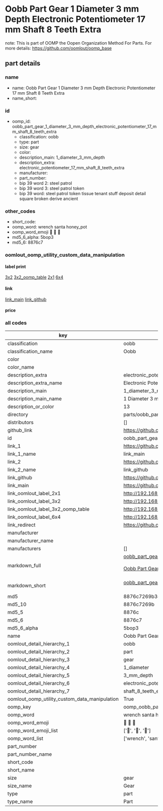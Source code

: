# Oobb Part Gear 1 Diameter 3 mm Depth Electronic Potentiometer 17 mm Shaft 8 Teeth Extra  

note: This is part of OOMP the Oopen Organization Method For Parts. For more details: https://github.com/oomlout/oomp_base

##  part details
  







### name
* name: Oobb Part Gear 1 Diameter 3 mm Depth Electronic Potentiometer 17 mm Shaft 8 Teeth Extra
* name_short: 
### id
* oomp_id: oobb_part_gear_1_diameter_3_mm_depth_electronic_potentiometer_17_mm_shaft_8_teeth_extra
  * classification: oobb
  * type: part
  * size: gear
  * color: 
  * description_main: 1_diameter_3_mm_depth
  * description_extra: electronic_potentiometer_17_mm_shaft_8_teeth_extra
  * manufacturer: 
  * part_number: 
  * bip 39 word 2: steel patrol
  * bip 39 word 3: steel patrol token
  * bip 39 word: steel patrol token tissue tenant stuff deposit detail square broken derive ancient

### other_codes
* short_code: 
* oomp_word: wrench santa honey_pot
* oomp_word_emoji :wrench: :santa: :honey_pot:
* md5_6_alpha: 5bop3
* md5_6: 8876c7






### oomlout_oomp_utility_custom_data_manipulation
#### label print
[3x2](http://192.168.1.245:1112/?label=oomp%205bop3)
[3x2_oomp_table](http://192.168.1.108:1112/?label=oomp%205bop3)
[2x1](http://192.168.1.242:1112/?label=oomp%205bop3)
[6x4](http://192.168.1.55:1112/?label=oomp%205bop3)    

#### link

[link_main](https://github.com/oomlout/oomlout_oomp_version_1_messy/tree/main/parts/oobb_part_gear_1_diameter_3_mm_depth_electronic_potentiometer_17_mm_shaft_8_teeth_extra) [link_github](https://github.com/oomlout/oomlout_oomp_version_1_messy/tree/main/parts/oobb_part_gear_1_diameter_3_mm_depth_electronic_potentiometer_17_mm_shaft_8_teeth_extra)                             

#### price







### all codes 
| key | value |  
| --- | --- |  
| classification | oobb |  
| classification_name | Oobb |  
| color |  |  
| color_name |  |  
| description_extra | electronic_potentiometer_17_mm_shaft_8_teeth_extra |  
| description_extra_name | Electronic Potentiometer 17 mm Shaft 8 Teeth Extra |  
| description_main | 1_diameter_3_mm_depth |  
| description_main_name | 1 Diameter 3 mm Depth |  
| description_or_color | 13 |  
| directory | parts/oobb_part_gear_1_diameter_3_mm_depth_electronic_potentiometer_17_mm_shaft_8_teeth_extra |  
| distributors | [] |  
| github_link | https://github.com/oomlout/oomlout_oomp_part_src/tree/main/parts/oobb_part_gear_1_diameter_3_mm_depth_electronic_potentiometer_17_mm_shaft_8_teeth_extra |  
| id | oobb_part_gear_1_diameter_3_mm_depth_electronic_potentiometer_17_mm_shaft_8_teeth_extra |  
| link_1 | https://github.com/oomlout/oomlout_oomp_version_1_messy/tree/main/parts/oobb_part_gear_1_diameter_3_mm_depth_electronic_potentiometer_17_mm_shaft_8_teeth_extra |  
| link_1_name | link_main |  
| link_2 | https://github.com/oomlout/oomlout_oomp_version_1_messy/tree/main/parts/oobb_part_gear_1_diameter_3_mm_depth_electronic_potentiometer_17_mm_shaft_8_teeth_extra |  
| link_2_name | link_github |  
| link_github | https://github.com/oomlout/oomlout_oomp_version_1_messy/tree/main/parts/oobb_part_gear_1_diameter_3_mm_depth_electronic_potentiometer_17_mm_shaft_8_teeth_extra |  
| link_main | https://github.com/oomlout/oomlout_oomp_version_1_messy/tree/main/parts/oobb_part_gear_1_diameter_3_mm_depth_electronic_potentiometer_17_mm_shaft_8_teeth_extra |  
| link_oomlout_label_2x1 | http://192.168.1.242:1112/?label=oomp%205bop3 |  
| link_oomlout_label_3x2 | http://192.168.1.245:1112/?label=oomp%205bop3 |  
| link_oomlout_label_3x2_oomp_table | http://192.168.1.108:1112/?label=oomp%205bop3 |  
| link_oomlout_label_6x4 | http://192.168.1.55:1112/?label=oomp%205bop3 |  
| link_redirect | https://github.com/oomlout/oomlout_oomp_version_1_messy/tree/main/parts/oobb_part_gear_1_diameter_3_mm_depth_electronic_potentiometer_17_mm_shaft_8_teeth_extra |  
| manufacturer |  |  
| manufacturer_name |  |  
| manufacturers | [] |  
| markdown_full | [oobb_part_gear_1_diameter_3_mm_depth_electronic_potentiometer_17_mm_shaft_8_teeth_extra](none)<br>[](none)<br>[Oobb Part Gear 1 Diameter 3 Mm Depth Electronic Potentiometer 17 Mm Shaft 8 Teeth Extra](none)<br><br> |  
| markdown_short | [oobb_part_gear_1_diameter_3_mm_depth_electronic_potentiometer_17_mm_shaft_8_teeth_extra](none)<br><br> |  
| md5 | 8876c7269b3c47635e6f8e2dc7e84ea9 |  
| md5_10 | 8876c7269b |  
| md5_5 | 8876c |  
| md5_6 | 8876c7 |  
| md5_6_alpha | 5bop3 |  
| name | Oobb Part Gear 1 Diameter 3 mm Depth Electronic Potentiometer 17 mm Shaft 8 Teeth Extra |  
| oomlout_detail_hierarchy_1 | oobb |  
| oomlout_detail_hierarchy_2 | part |  
| oomlout_detail_hierarchy_3 | gear |  
| oomlout_detail_hierarchy_4 | 1_diameter |  
| oomlout_detail_hierarchy_5 | 3_mm_depth |  
| oomlout_detail_hierarchy_6 | electronic_potentiometer_17_mm |  
| oomlout_detail_hierarchy_7 | shaft_8_teeth_extra |  
| oomlout_oomp_utility_custom_data_manipulation | True |  
| oomp_key | oomp_oobb_part_gear_1_diameter_3_mm_depth_electronic_potentiometer_17_mm_shaft_8_teeth_extra |  
| oomp_word | wrench santa honey_pot |  
| oomp_word_emoji | :wrench: :santa: :honey_pot: |  
| oomp_word_emoji_list | [':wrench:', ':santa:', ':honey_pot:'] |  
| oomp_word_list | ['wrench', 'santa', 'honey_pot'] |  
| part_number |  |  
| part_number_name |  |  
| short_code |  |  
| short_name |  |  
| size | gear |  
| size_name | Gear |  
| type | part |  
| type_name | Part |  
